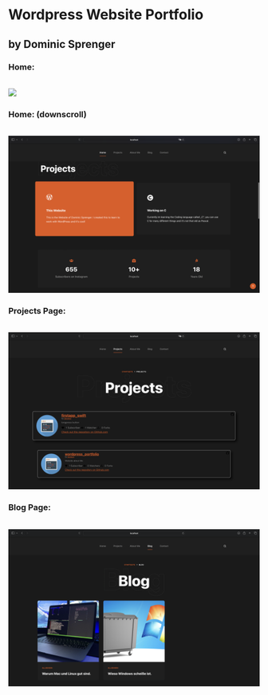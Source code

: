 # Wordpress Website Portfolio
## by Dominic Sprenger

### Home:
<br>
<img src="./files/website.png">

### Home: (downscroll)
<br>
<img src="./files/home_scroll.png">

### Projects Page:
<br>
<img src="./files/projects.png">

### Blog Page:
<br>
<img src="./files/blog.png">
